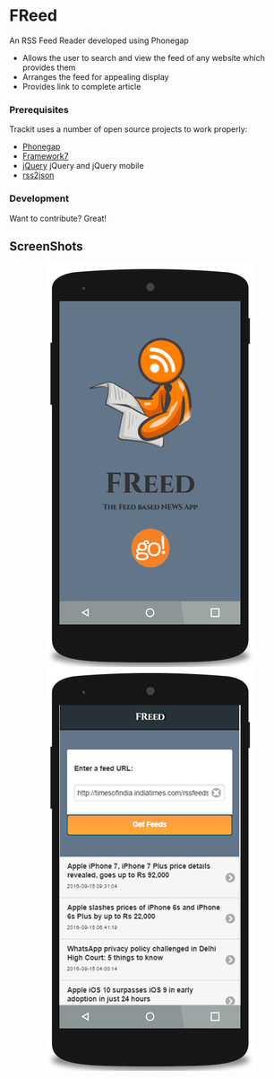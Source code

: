 # FReed
An RSS Feed Reader developed using Phonegap
  - Allows the user to search and view the feed of any website which provides them
  - Arranges the feed for appealing display
  - Provides link to complete article


### Prerequisites
Trackit uses a number of open source projects to work properly:

* [Phonegap](http://phonegap.com)
* [Framework7](https://framework7.io/)
* [jQuery](https://jquery.com) jQuery and jQuery mobile
* [rss2json](https://rss2json.com)


### Development

Want to contribute? Great!

## ScreenShots
<p align="center">
<img align="center" alt="Home" src="/screenshots/ss1.png"></img>
<img align="center" alt="NEWS feed" src="/screenshots/ss2.png"></img></p>

